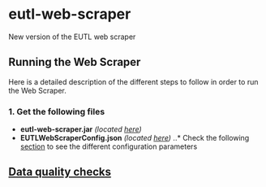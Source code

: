 # eutl-web-scraper
New version of the EUTL web scraper

## Running the Web Scraper

Here is a detailed description of the different steps to follow in order to run the Web Scraper.

### 1. Get the following files

* **eutl-web-scraper.jar** _(located [here](/dist/eutl-web-scraper.jar))_
* **EUTLWebScraperConfig.json** _(located [here](/EUTLWebScraperConfig.json))_
..* Check the following [section](/docs/ConfigurationParameters.md) to see the different configuration parameters 

## [Data quality checks](docs/QualityChecks.md)


